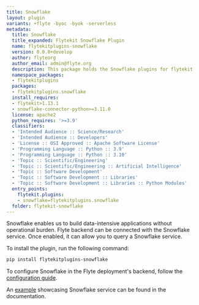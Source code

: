 ```yaml
---
title: Snowflake
layout: plugin
variants: +flyte -byoc -byok -serverless
metadata:
  title: Snowflake
  title_expanded: Flytekit Snowflake Plugin
  name: flytekitplugins-snowflake
  version: 0.0.0+develop
  author: flyteorg
  author_email: admin@flyte.org
  description: This package holds the Snowflake plugins for flytekit
  namespace_packages:
  - flytekitplugins
  packages:
  - flytekitplugins.snowflake
  install_requires:
  - flytekit>1.13.1
  - snowflake-connector-python>=3.11.0
  license: apache2
  python_requires: '>=3.9'
  classifiers:
  - 'Intended Audience :: Science/Research'
  - 'Intended Audience :: Developers'
  - 'License :: OSI Approved :: Apache Software License'
  - 'Programming Language :: Python :: 3.9'
  - 'Programming Language :: Python :: 3.10'
  - 'Topic :: Scientific/Engineering'
  - 'Topic :: Scientific/Engineering :: Artificial Intelligence'
  - 'Topic :: Software Development'
  - 'Topic :: Software Development :: Libraries'
  - 'Topic :: Software Development :: Libraries :: Python Modules'
  entry_points:
    flytekit.plugins:
    - snowflake=flytekitplugins.snowflake
  folder: flytekit-snowflake
---
```



Snowflake enables us to build data-intensive applications without operational burden. Flyte backend can be connected with the Snowflake service. Once enabled, it can allow you to query a Snowflake service.

To install the plugin, run the following command:

```bash
pip install flytekitplugins-snowflake
```

To configure Snowflake in the Flyte deployment's backend, follow the [configuration guide](https://docs.flyte.org/en/latest/deployment/plugins/webapi/snowflake.html#deployment-plugin-setup-webapi-snowflake).

An [example](https://docs.flyte.org/en/latest/flytesnacks/examples/snowflake_plugin/index.html) showcasing Snowflake service can be found in the documentation.
